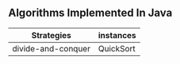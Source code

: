 Algorithms Implemented In Java
---

| Strategies         | instances |
|--------------------|-----------|
| divide-and-conquer | QuickSort |

